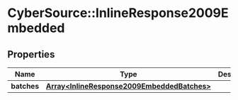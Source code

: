 # CyberSource::InlineResponse2009Embedded

## Properties
Name | Type | Description | Notes
------------ | ------------- | ------------- | -------------
**batches** | [**Array&lt;InlineResponse2009EmbeddedBatches&gt;**](InlineResponse2009EmbeddedBatches.md) |  | [optional] 


